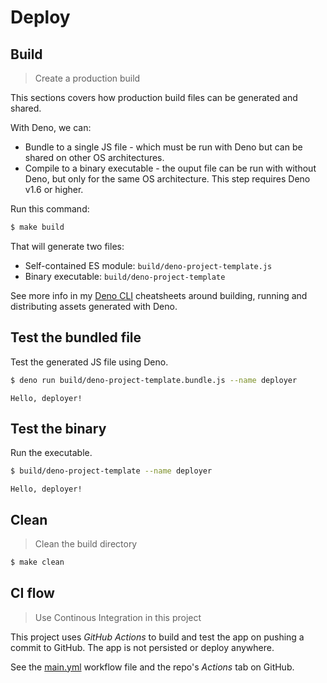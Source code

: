 # Deploy


## Build
> Create a production build

This sections covers how production build files can be generated and shared.

With Deno, we can:

- Bundle to a single JS file - which must be run with Deno but can be shared on other OS architectures.
- Compile to a binary executable - the ouput file can be run with without Deno, but only for the same OS architecture. This step requires Deno v1.6 or higher.

Run this command:

```sh
$ make build
```

That will generate two files:

- Self-contained ES module: `build/deno-project-template.js`
- Binary executable: `build/deno-project-template`

See more info in my [Deno CLI](https://michaelcurrin.github.io/dev-cheatsheets/cheatsheets/javascript/deno/cli/) cheatsheets around building, running and distributing assets generated with Deno.


## Test the bundled file

Test the generated JS file using Deno.

```sh
$ deno run build/deno-project-template.bundle.js --name deployer
```
```
Hello, deployer!
```

## Test the binary

Run the executable.

```sh
$ build/deno-project-template --name deployer
```
```
Hello, deployer!
```


## Clean
> Clean the build directory

```sh
$ make clean
```


## CI flow
> Use Continous Integration in this project

This project uses _GitHub Actions_ to build and test the app on pushing a commit to GitHub. The app is not persisted or deploy anywhere.

See the [main.yml](/.github/workflows/main.yml) workflow file and the repo's _Actions_ tab on GitHub.

